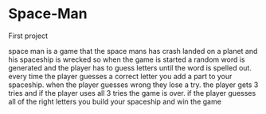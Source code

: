 # Space-Man
First project 

space man is a game that the space mans has crash landed on a planet and his spaceship is wrecked so when the game is started a random word is generated and the player has to guess letters until the word is spelled out.
every time the player guesses a correct letter you add a part to your spaceship. when the player guesses wrong they lose a try. the player gets 3 tries and if the player uses all 3 tries the game is over. if the player guesses all of the right letters you build your spaceship and win the game